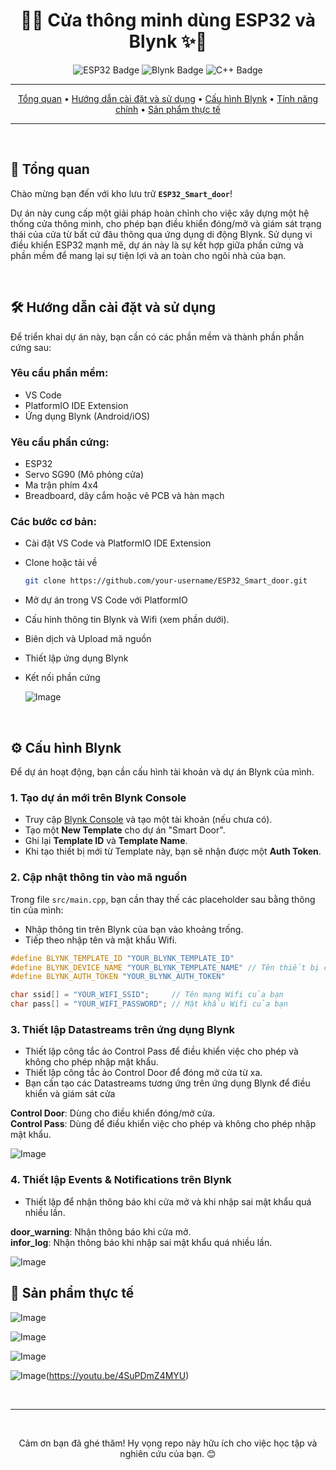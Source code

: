 <div align="center">
  <h1>🚪✨ Cửa thông minh dùng ESP32 và Blynk ✨🚪</h1>
  <p>
    <img src="https://img.shields.io/badge/Vi%20%C4%91i%E1%BB%83u%20khi%E1%BB%83n-ESP32-blueviolet?style=for-the-badge&logo=espressif&logoColor=white" alt="ESP32 Badge">
    <img src="https://img.shields.io/badge/N%E1%BB%81n%20t%E1%BA%A3ng-Blynk-brightgreen?style=for-the-badge&logo=blynk&logoColor=white" alt="Blynk Badge">
    <img src="https://img.shields.io/badge/Ng%C3%B4n%20ng%E1%BB%AF-C%2B%2B-blue?style=for-the-badge&logo=c%2B%2B&logoColor=white" alt="C++ Badge">
  </p>

  ---

  <p>
    <a href="#🚀-tổng-quan">Tổng quan</a> •
    <a href="#🛠️-hướng-dẫn-cài-đặt-và-sử-dụng">Hướng dẫn cài đặt và sử dụng</a> •
    <a href="#⚙️-cấu-hình-blynk">Cấu hình Blynk</a> •
    <a href="#💡-tính-năng-chính">Tính năng chính</a> •
    <a href="#🚩-sản-phẩm-thực-tế">Sản phẩm thực tế</a>
  </p>

  ---
</div>

<br>

## 🚀 Tổng quan

Chào mừng bạn đến với kho lưu trữ **`ESP32_Smart_door`**!

Dự án này cung cấp một giải pháp hoàn chỉnh cho việc xây dựng một hệ thống cửa thông minh, cho phép bạn điều khiển đóng/mở và giám sát trạng thái của cửa từ bất cứ đâu thông qua ứng dụng di động Blynk. Sử dụng vi điều khiển ESP32 mạnh mẽ, dự án này là sự kết hợp giữa phần cứng và phần mềm để mang lại sự tiện lợi và an toàn cho ngôi nhà của bạn.

<br>

## 🛠️ Hướng dẫn cài đặt và sử dụng

Để triển khai dự án này, bạn cần có các phần mềm và thành phần phần cứng sau:

### Yêu cầu phần mềm:
* VS Code
* PlatformIO IDE Extension
* Ứng dụng Blynk (Android/iOS)

### Yêu cầu phần cứng:
* ESP32
* Servo SG90 (Mô phỏng cửa)
* Ma trận phím 4x4
* Breadboard, dây cắm hoặc vẽ PCB và hàn mạch

### Các bước cơ bản:

* Cài đặt VS Code và PlatformIO IDE Extension
* Clone hoặc tải về
    ```bash
    git clone https://github.com/your-username/ESP32_Smart_door.git
    ```
* Mở dự án trong VS Code với PlatformIO
* Cấu hình thông tin Blynk và Wifi (xem phần dưới).
* Biên dịch và Upload mã nguồn
* Thiết lập ứng dụng Blynk
* Kết nối phần cứng

   ![Image](https://github.com/user-attachments/assets/11b66dff-b35e-4c9a-ab23-a85c969d9280)
<br>

## ⚙️ Cấu hình Blynk

Để dự án hoạt động, bạn cần cấu hình tài khoản và dự án Blynk của mình.

### 1. Tạo dự án mới trên Blynk Console
* Truy cập [Blynk Console](https://blynk.cloud/) và tạo một tài khoản (nếu chưa có).
* Tạo một **New Template** cho dự án "Smart Door".
* Ghi lại **Template ID** và **Template Name**.
* Khi tạo thiết bị mới từ Template này, bạn sẽ nhận được một **Auth Token**.

### 2. Cập nhật thông tin vào mã nguồn
Trong file `src/main.cpp`, bạn cần thay thế các placeholder sau bằng thông tin của mình:
* Nhập thông tin trên Blynk của bạn vào khoảng trống.
* Tiếp theo nhập tên và mật khẩu Wifi.
```cpp
#define BLYNK_TEMPLATE_ID "YOUR_BLYNK_TEMPLATE_ID"
#define BLYNK_DEVICE_NAME "YOUR_BLYNK_TEMPLATE_NAME" // Tên thiết bị của bạn
#define BLYNK_AUTH_TOKEN "YOUR_BLYNK_AUTH_TOKEN"

char ssid[] = "YOUR_WIFI_SSID";     // Tên mạng Wifi của bạn
char pass[] = "YOUR_WIFI_PASSWORD"; // Mật khẩu Wifi của bạn
```

### 3. Thiết lập Datastreams trên ứng dụng Blynk
* Thiết lập công tắc ảo Control Pass để điều khiển việc cho phép và không cho phép nhập mật khẩu.
* Thiết lập công tắc ảo Control Door để đóng mở cửa từ xa.
* Bạn cần tạo các Datastreams tương ứng trên ứng dụng Blynk để điều khiển và giám sát cửa

**Control Door**: Dùng cho điều khiển đóng/mở cửa.  
**Control Pass**: Dùng để điều khiển việc cho phép và không cho phép nhập mật khẩu.

![Image](https://github.com/user-attachments/assets/fcbd7521-018a-412e-ab2a-13345259e6de)

### 4. Thiết lập Events & Notifications trên Blynk
* Thiết lập để nhận thông báo khi cửa mở và khi nhập sai mật khẩu quá nhiều lần.
  
**door_warning**: Nhận thông báo khi cửa mở.  
**infor_log**: Nhận thông báo khi nhập sai mật khẩu quá nhiều lần.

![Image](https://github.com/user-attachments/assets/4ab1b57e-5ace-4121-b9c9-64a33b7e6cba)
<br>

## 🚩 Sản phẩm thực tế  
![Image](https://github.com/user-attachments/assets/4d81e4d7-fea2-4c3e-aadd-f5422bfd31a5)  

![Image](https://github.com/user-attachments/assets/b90fe5ab-9323-43b3-8db6-f412df51777b)  

![Image](https://github.com/user-attachments/assets/1ec14359-2239-489c-9ed6-a1922a23d178)  

![Image](https://github.com/user-attachments/assets/bf14125a-db32-408b-a7e1-17284e84f83c)(https://youtu.be/4SuPDmZ4MYU)

<br>

---

<div align="center">
  <br>
  <p>Cảm ơn bạn đã ghé thăm! Hy vọng repo này hữu ích cho việc học tập và nghiên cứu của bạn. 😊</p>
  </div>
